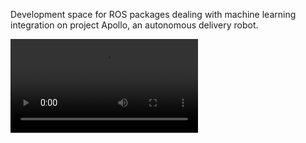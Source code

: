 Development space for ROS packages dealing with machine learning integration on project Apollo, an autonomous delivery robot. 

![Video](https://github.com/hackinmonster/apollo-ml/blob/main/apollo-rolling.mp4)
